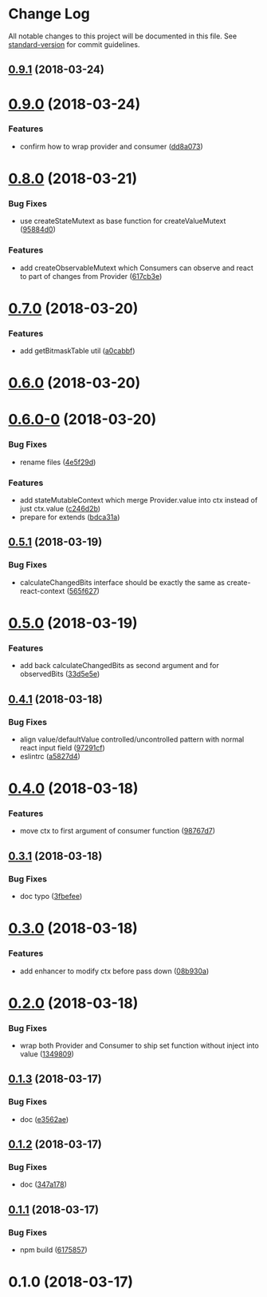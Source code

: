 # Change Log

All notable changes to this project will be documented in this file. See [standard-version](https://github.com/conventional-changelog/standard-version) for commit guidelines.

<a name="0.9.1"></a>
## [0.9.1](https://github.com/ericfong/create-mutable-context/compare/v0.9.0...v0.9.1) (2018-03-24)



<a name="0.9.0"></a>
# [0.9.0](https://github.com/ericfong/create-mutable-context/compare/v0.8.0...v0.9.0) (2018-03-24)


### Features

* confirm how to wrap provider and consumer ([dd8a073](https://github.com/ericfong/create-mutable-context/commit/dd8a073))



<a name="0.8.0"></a>
# [0.8.0](https://github.com/ericfong/create-mutable-context/compare/v0.7.0...v0.8.0) (2018-03-21)


### Bug Fixes

* use createStateMutext as base function for createValueMutext ([95884d0](https://github.com/ericfong/create-mutable-context/commit/95884d0))


### Features

* add createObservableMutext which Consumers can observe and react to part of changes from Provider ([617cb3e](https://github.com/ericfong/create-mutable-context/commit/617cb3e))



<a name="0.7.0"></a>
# [0.7.0](https://github.com/ericfong/create-mutable-context/compare/v0.6.0...v0.7.0) (2018-03-20)


### Features

* add getBitmaskTable util ([a0cabbf](https://github.com/ericfong/create-mutable-context/commit/a0cabbf))



<a name="0.6.0"></a>
# [0.6.0](https://github.com/ericfong/create-mutable-context/compare/v0.6.0-0...v0.6.0) (2018-03-20)



<a name="0.6.0-0"></a>
# [0.6.0-0](https://github.com/ericfong/create-mutable-context/compare/v0.5.1...v0.6.0-0) (2018-03-20)


### Bug Fixes

* rename files ([4e5f29d](https://github.com/ericfong/create-mutable-context/commit/4e5f29d))


### Features

* add stateMutableContext which merge Provider.value into ctx instead of just ctx.value ([c246d2b](https://github.com/ericfong/create-mutable-context/commit/c246d2b))
* prepare for extends ([bdca31a](https://github.com/ericfong/create-mutable-context/commit/bdca31a))



<a name="0.5.1"></a>
## [0.5.1](https://github.com/ericfong/create-mutable-context/compare/v0.5.0...v0.5.1) (2018-03-19)


### Bug Fixes

* calculateChangedBits interface should be exactly the same as create-react-context ([565f627](https://github.com/ericfong/create-mutable-context/commit/565f627))



<a name="0.5.0"></a>
# [0.5.0](https://github.com/ericfong/create-mutable-context/compare/v0.4.1...v0.5.0) (2018-03-19)


### Features

* add back calculateChangedBits as second argument and for observedBits ([33d5e5e](https://github.com/ericfong/create-mutable-context/commit/33d5e5e))



<a name="0.4.1"></a>
## [0.4.1](https://github.com/ericfong/create-mutable-context/compare/v0.4.0...v0.4.1) (2018-03-18)


### Bug Fixes

* align value/defaultValue controlled/uncontrolled pattern with normal react input field ([97291cf](https://github.com/ericfong/create-mutable-context/commit/97291cf))
* eslintrc ([a5827d4](https://github.com/ericfong/create-mutable-context/commit/a5827d4))



<a name="0.4.0"></a>
# [0.4.0](https://github.com/ericfong/create-mutable-context/compare/v0.3.1...v0.4.0) (2018-03-18)


### Features

* move ctx to first argument of consumer function ([98767d7](https://github.com/ericfong/create-mutable-context/commit/98767d7))



<a name="0.3.1"></a>
## [0.3.1](https://github.com/ericfong/create-mutable-context/compare/v0.3.0...v0.3.1) (2018-03-18)


### Bug Fixes

* doc typo ([3fbefee](https://github.com/ericfong/create-mutable-context/commit/3fbefee))



<a name="0.3.0"></a>
# [0.3.0](https://github.com/ericfong/create-mutable-context/compare/v0.2.0...v0.3.0) (2018-03-18)


### Features

* add enhancer to modify ctx before pass down ([08b930a](https://github.com/ericfong/create-mutable-context/commit/08b930a))



<a name="0.2.0"></a>
# [0.2.0](https://github.com/ericfong/create-mutable-context/compare/v0.1.3...v0.2.0) (2018-03-18)


### Bug Fixes

* wrap both Provider and Consumer to ship set function without inject into value ([1349809](https://github.com/ericfong/create-mutable-context/commit/1349809))



<a name="0.1.3"></a>
## [0.1.3](https://github.com/ericfong/create-mutable-context/compare/v0.1.2...v0.1.3) (2018-03-17)


### Bug Fixes

* doc ([e3562ae](https://github.com/ericfong/create-mutable-context/commit/e3562ae))



<a name="0.1.2"></a>
## [0.1.2](https://github.com/ericfong/create-mutable-context/compare/v0.1.1...v0.1.2) (2018-03-17)


### Bug Fixes

* doc ([347a178](https://github.com/ericfong/create-mutable-context/commit/347a178))



<a name="0.1.1"></a>
## [0.1.1](https://github.com/ericfong/create-mutable-context/compare/v0.1.0...v0.1.1) (2018-03-17)


### Bug Fixes

* npm build ([6175857](https://github.com/ericfong/create-mutable-context/commit/6175857))



<a name="0.1.0"></a>
# 0.1.0 (2018-03-17)
